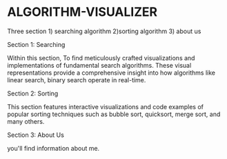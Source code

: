 # ALGORITHM-VISUALIZER
Three section 1) searching algorithm 2)sorting algorithm 3) about us

Section 1: Searching

Within this section, To find meticulously crafted visualizations and implementations of fundamental search algorithms. These visual representations provide a comprehensive insight into how algorithms like linear search, binary search operate in real-time.

Section 2: Sorting

This section features interactive visualizations and code examples of popular sorting techniques such as bubble sort, quicksort, merge sort, and many others.

Section 3: About Us

you'll find information about me.
